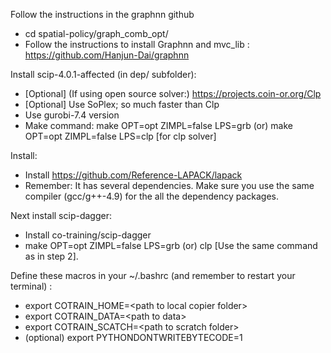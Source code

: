 Follow the instructions in the graphnn github
 - cd spatial-policy/graph_comb_opt/
 - Follow the instructions to install Graphnn and mvc_lib : https://github.com/Hanjun-Dai/graphnn

Install scip-4.0.1-affected (in dep/ subfolder):
 - [Optional] (If using open source solver:) https://projects.coin-or.org/Clp
 - [Optional] Use SoPlex; so much faster than Clp
 - Use gurobi-7.4 version
 - Make command: make OPT=opt ZIMPL=false LPS=grb (or) make OPT=opt ZIMPL=false LPS=clp [for clp solver]

Install:
 - Install https://github.com/Reference-LAPACK/lapack
 - Remember: It has several dependencies. Make sure you use the same compiler (gcc/g++-4.9) for the all the dependency packages.

Next install scip-dagger:
 - Install co-training/scip-dagger
 - make OPT=opt ZIMPL=false LPS=grb (or) clp [Use the same command as in step 2]. 

Define these macros in your ~/.bashrc (and remember to restart your terminal) :
  - export COTRAIN_HOME=\<path to local copier folder\>
  - export COTRAIN_DATA=\<path to data\>
  - export COTRAIN_SCATCH=\<path to scratch folder\>
  - (optional) export PYTHONDONTWRITEBYTECODE=1 

